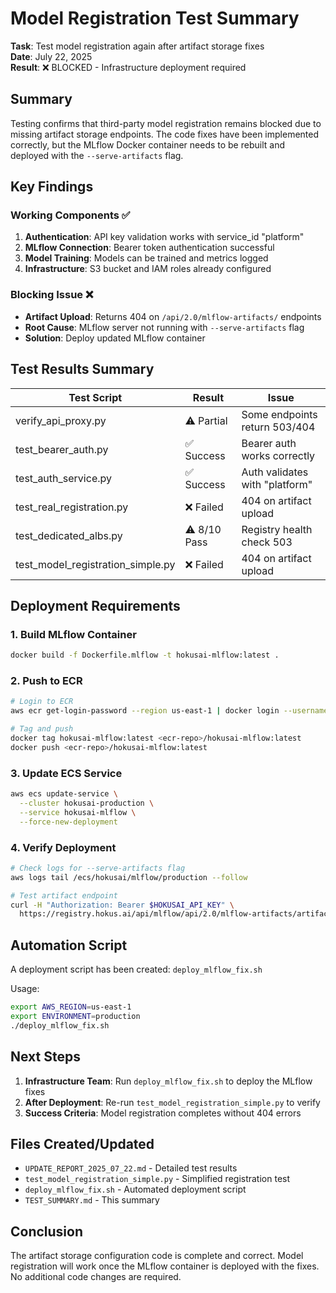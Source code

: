 # Model Registration Test Summary

**Task**: Test model registration again after artifact storage fixes  
**Date**: July 22, 2025  
**Result**: ❌ BLOCKED - Infrastructure deployment required

## Summary

Testing confirms that third-party model registration remains blocked due to missing artifact storage endpoints. The code fixes have been implemented correctly, but the MLflow Docker container needs to be rebuilt and deployed with the `--serve-artifacts` flag.

## Key Findings

### Working Components ✅
1. **Authentication**: API key validation works with service_id "platform"
2. **MLflow Connection**: Bearer token authentication successful
3. **Model Training**: Models can be trained and metrics logged
4. **Infrastructure**: S3 bucket and IAM roles already configured

### Blocking Issue ❌
- **Artifact Upload**: Returns 404 on `/api/2.0/mlflow-artifacts/` endpoints
- **Root Cause**: MLflow server not running with `--serve-artifacts` flag
- **Solution**: Deploy updated MLflow container

## Test Results Summary

| Test Script | Result | Issue |
|-------------|--------|-------|
| verify_api_proxy.py | ⚠️ Partial | Some endpoints return 503/404 |
| test_bearer_auth.py | ✅ Success | Bearer auth works correctly |
| test_auth_service.py | ✅ Success | Auth validates with "platform" |
| test_real_registration.py | ❌ Failed | 404 on artifact upload |
| test_dedicated_albs.py | ⚠️ 8/10 Pass | Registry health check 503 |
| test_model_registration_simple.py | ❌ Failed | 404 on artifact upload |

## Deployment Requirements

### 1. Build MLflow Container
```bash
docker build -f Dockerfile.mlflow -t hokusai-mlflow:latest .
```

### 2. Push to ECR
```bash
# Login to ECR
aws ecr get-login-password --region us-east-1 | docker login --username AWS --password-stdin <account>.dkr.ecr.us-east-1.amazonaws.com

# Tag and push
docker tag hokusai-mlflow:latest <ecr-repo>/hokusai-mlflow:latest
docker push <ecr-repo>/hokusai-mlflow:latest
```

### 3. Update ECS Service
```bash
aws ecs update-service \
  --cluster hokusai-production \
  --service hokusai-mlflow \
  --force-new-deployment
```

### 4. Verify Deployment
```bash
# Check logs for --serve-artifacts flag
aws logs tail /ecs/hokusai/mlflow/production --follow

# Test artifact endpoint
curl -H "Authorization: Bearer $HOKUSAI_API_KEY" \
  https://registry.hokus.ai/api/mlflow/api/2.0/mlflow-artifacts/artifacts
```

## Automation Script

A deployment script has been created: `deploy_mlflow_fix.sh`

Usage:
```bash
export AWS_REGION=us-east-1
export ENVIRONMENT=production
./deploy_mlflow_fix.sh
```

## Next Steps

1. **Infrastructure Team**: Run `deploy_mlflow_fix.sh` to deploy the MLflow fixes
2. **After Deployment**: Re-run `test_model_registration_simple.py` to verify
3. **Success Criteria**: Model registration completes without 404 errors

## Files Created/Updated

- `UPDATE_REPORT_2025_07_22.md` - Detailed test results
- `test_model_registration_simple.py` - Simplified registration test
- `deploy_mlflow_fix.sh` - Automated deployment script
- `TEST_SUMMARY.md` - This summary

## Conclusion

The artifact storage configuration code is complete and correct. Model registration will work once the MLflow container is deployed with the fixes. No additional code changes are required.